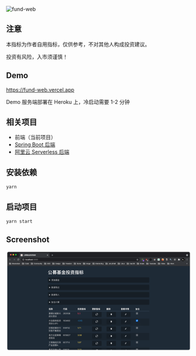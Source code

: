 ![fund-web](https://socialify.git.ci/jerryshell/fund-web/image?description=1&font=Inter&forks=1&issues=1&language=1&owner=1&pattern=Brick%20Wall&pulls=1&stargazers=1&theme=Dark)

## 注意

本指标为作者自用指标，仅供参考，不对其他人构成投资建议。

投资有风险，入市须谨慎！

## Demo

https://fund-web.vercel.app

Demo 服务端部署在 Heroku 上，冷启动需要 1-2 分钟

## 相关项目

* 前端（当前项目）
* [Spring Boot 后端](https://github.com/jerryshell/fund-server)
* [阿里云 Serverless 后端](https://github.com/jerryshell/fund-serverless-aliyun)

## 安装依赖

```bash
yarn
```

## 启动项目

```bash
yarn start
```

## Screenshot

![screenshot](screenshot/screenshot.png)
